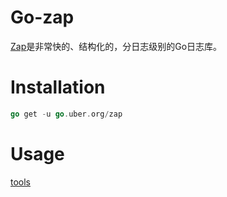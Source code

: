 # Go-zap
[Zap](https://github.com/uber-go/zap)是非常快的、结构化的，分日志级别的Go日志库。

# Installation
```go
go get -u go.uber.org/zap
```

# Usage
[tools](./tools)